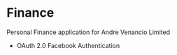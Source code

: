Finance
========

Personal Finance application for Andre Venancio Limited

* OAuth 2.0 Facebook Authentication
